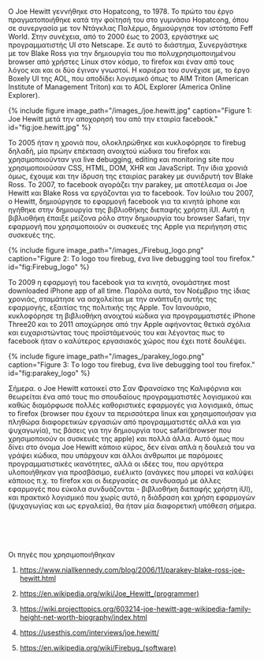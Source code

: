 Ο Joe Hewitt γεννήθηκε στο Hopatcong, το 1978. Το πρώτο του έργο πραγματοποιήθηκε κατά την φοίτησή του στο γυμνάσιο Hopatcong, όπου σε συνεργασία με τον Ντάγκλας Παλέρμο, δημιούργησε τον ιστότοπο Feff World. Στην συνέχεια, από το 2000 έως το 2003, εργάστηκε ως προγραμματιστής UI στο Netscape. Σε αυτό το διάστημα, Συνεργάστηκε με τον Blake Ross για την δημιουργία του πιο πολυχρησιμοποιημένου browser από χρήστες Linux στον κόσμο, το firefox και έναν από τους λόγος και και οι δύο έγιναν γνωστοί. Η καριέρα του συνέχισε με, το έργο Boxely UI της AOL, που αποδίδει λογισμικό όπως το AIM Triton (American Institute of Management Triton) και το AOL Explorer (America Online Explorer).

{% include figure image_path="/images_/joe.hewitt.jpg" caption="Figure 1: Joe Hewitt μετά την αποχορησή του από την εταιρία  facebook." id="fig:joe.hewitt.jpg" %}


Το 2005 ήταν η χρονιά που, ολοκληρώθηκε και κυκλοφόρησε το firebug δηλαδή, μία πρώην επέκταση ανοιχτού κώδικα του firefox και χρησιμοποιούνταν για live debugging, editing και monitoring site που χρησιμοποιούσαν CSS, HTML, DOM, XHR και JavaScript. Την ίδια χρονιά όμως, έχουμε και την ίδρυση της εταιρίας parakey με συνιδρυτή τον Blake Ross. Το 2007, το facebook αγοράζει την parakey, με αποτέλεσμα οι Joe Hewitt και Blake Ross να εργάζονται για το facebook. Τον Ιούλιο του 2007, o Hewitt, δημιούργησε το εφαρμογή facebook για τα κινητά iphone και ηγήθηκε στην δημιουργία της βιβλιοθήκης διεπαφής χρήστη iUI. Αυτή η βιβλιοθήκη έπαιξε μείζονα ρόλο στην δημιουργία του browser Safari, την εφαρμογή που χρησιμοποιούν οι συσκευές της Apple για περιήγηση στις συσκευές της.

{% include figure image_path="/images_/Firebug_logo.png" caption="Figure 2: Tο logo του firebug, ένα live debugging tool του firefox." id="fig:Firebug_logo" %}

Το 2009 η εφαρμογή του facebook για τα κινητά, ονομάστηκε most downloaded iPhone app of all time. Παρόλα αυτά, τον Νοέμβριο της ίδιας χρονιάς, σταμάτησε να ασχολείται με την ανάπτυξη αυτής της εφαρμογής, εξαιτίας της πολιτικής της Apple. Τον Ιανουάριο, κυκλοφόρησε τη βιβλιοθήκη ανοιχτού κώδικα για προγραμματιστές iPhone Three20 και το 2011 αποχώρησε από την Apple αφήνοντας θετικά σχόλια και ευχαριστώντας τους προϊστάμενούς του και λέγοντας πως το facebook ήταν ο καλύτερος εργασιακός χώρος που έχει ποτέ δουλέψει.

{% include figure image_path="/images_/parakey_logo.png" caption="Figure 3: Tο logo του firebug, ένα live debugging tool του firefox." id="fig:parakey_logo" %}


Σήμερα. ο Joe Hewitt κατοικεί στο Σαν Φρανσίσκο της Καλιφόρνια και θεωρείται ένα από τους πιο σπουδαίους προγραμματιστές λογισμικού και καθώς διαμόρφωσε πολλές καθοριστικές εφαρμογές για λογισμικά, όπως το firefox (browser που έχουν τα περισσότερα linux και χρησιμοποιήσαν για πληθώρα διαφορετικών εργασιών από προγραμματιστές αλλά και για ψυχαγωγία), τις βάσεις για την δημιουργία τους safari(browser που χρησιμοποιούν οι συσκευές της apple) και πολλά άλλα. Αυτό όμως που δίνει στο όνομα Joe Hewitt κάποιο κύρος, δεν είναι απλά η δουλειά του να γράψει κώδικα, που υπάρχουν και άλλοι άνθρωποι με παρόμοιες προγραμματιστικές ικανότητες, αλλά οι ιδέες του, που αργότερα υλοποιήθηκαν για προσβάσιμο, ευέλικτο (ανάγκες που μπορεί να καλύψει κάποιος π.χ. το firefox και οι διεργασίες σε συνδυασμό με άλλες εφαρμογές που εύκολα συνδυάζονται - βιβλιοθήκη διεπαφής χρήστη iUI), και πρακτικό λογισμικό που χωρίς αυτό, η διάδραση και χρήση εφαρμογών (ψυχαγωγίας και ως εργαλεία), θα ήταν μία διαφορετική υπόθεση σήμερα.



<br><br><br><br>
Οι πηγές που χρησιμοποιήθηκαν

1. https://www.niallkennedy.com/blog/2006/11/parakey-blake-ross-joe-hewitt.html

2. https://en.wikipedia.org/wiki/Joe_Hewitt_(programmer)

3. https://wiki.projecttopics.org/603214-joe-hewitt-age-wikipedia-family-height-net-worth-biography/index.html

4. https://usesthis.com/interviews/joe.hewitt/

5. https://en.wikipedia.org/wiki/Firebug_(software)
